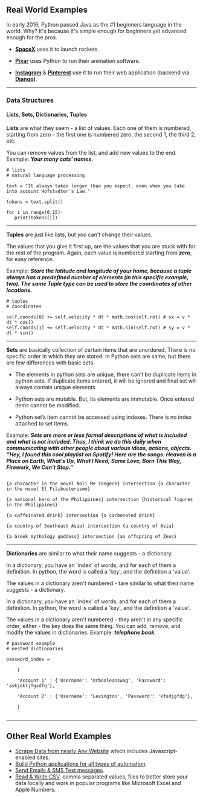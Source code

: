 ## Real World Examples

In early 2016, Python passed Java as the #1 beginners language in the world. Why? It's because it's simple enough for beginners yet advanced enough for the pros.

- **[SpaceX](https://github.com/r-spacex?language=python)** uses it to launch rockets.

- **[Pixar](https://graphics.pixar.com/)** uses Python to run their animation software.

- **[Instagram](https://instagram-engineering.com/tagged/python)** & **[Pinterest](https://pypi.org/project/pinterest-client/)** use it to run their web application (backend via **[Django](https://www.djangoproject.com/))**.
- - - 

### Data Structures

#### Lists, Sets, Dictionaries, Tuples

**Lists** are what they seem - a list of values. Each one of them is numbered, starting from zero - the first one is numbered zero, the second 1, the third 2, etc. 

You can remove values from the list, and add new values to the end. Example: ***Your many cats' names***.

```
# lists
# natural language processing

text = "It always takes longer than you expect, even when you take into account Hofstadter's Law."

tokens = text.split() 

for i in range(0,15):
   print(tokens[i])

```

<hr>

**Tuples** are just like lists, but you can't change their values. 

The values that you give it first up, are the values that you are stuck with for the rest of the program. Again, each value is numbered starting from ***zero***, for easy reference. 

Example: ***Store the latitude and longitude of your home, because a tuple always has a predefined number of elements (in this specific example, two). The same Tuple type can be used to store the coordinates of other locations.***


```
# tuples
# coordinates

self.coords[0] += self.velocity * dt * math.cos(self.rot) # sx = v * dt * cos()
self.coords[1] += self.velocity * dt * math.sin(self.rot) # sy = v * dt * sin()
```

<hr>

**Sets** are basically collection of certain items that are unordered. There is no specific order in which they are stored. In Python sets are same, but there are few differences with basic sets.

- The elements in python sets are unique, there can’t be duplicate items in python sets. If duplicate items entered, it will be ignored and final set will always contain unique elements.

- Python sets are mutable. But, its elements are immutable. Once entered items cannot be modified.

- Python set’s item cannot be accessed using indexes. There is no index attached to set items.

Example: ***Sets are more or less formal descriptions of what is included and what is not included. Thus, I think we do this daily when communicating with other people about various ideas, actions, objects. “Hey, I found this cool playlist on Spotify! Here are the songs: Heaven is a Place on Earth, What’s Up, What I Need, Same Love, Born This Way, Firework, We Can’t Stop.”***

```

{a character in the novel Noli Me Tangere} intersection {a character in the novel El Filibusterismo}

{a national hero of the Philippines} intersection {historical figures in the Philippines}

{a caffeinated drink} intersection {a carbonated drink}

{a country of Southeast Asia} intersection {a country of Asia}

{a Greek mythology goddess} intersection {an offspring of Zeus}

```

<hr>

**Dictionaries** are similar to what their name suggests - a dictionary. 

In a dictionary, you have an 'index' of words, and for each of them a definition. In python, the word is called a 'key', and the definition a 'value'. 

The values in a dictionary aren't numbered - tare similar to what their name suggests - a dictionary. 

In a dictionary, you have an 'index' of words, and for each of them a definition. In python, the word is called a 'key', and the definition a 'value'. 

The values in a dictionary aren't numbered - they aren't in any specific order, either - the key does the same thing. You can add, remove, and modify the values in dictionaries. Example: ***telephone book***.

```
# password example
# nested dictionaries
    
password_index = 

    {
    
    'Account 1' : {'Username': 'mrbooleanswag', 'Password': 'askjdkljfgsdfg'},

    'Account 2' : {'Username': 'Lexington', 'Password': 'kfsdjgfdg'},

    }
    
```

- - -
## Other Real World Examples 

- [Scrape Data from nearly Any Website](./web_scraping/01_rw_web_scraping.ipynb) which includes Javascript-enabled sites.
- [Build Python applications for all types of automation](./automation/02_rw_automation.ipynb).
- [Send Emails & SMS Text messages](./messaging/03_rw_messaging.ipynb).
- [Read & Write CSV](./csv/04_rw_csv.ipynb), comma separated values, files to better store your data locally and work in popular programs like Microsoft Excel and Apple Numbers.

